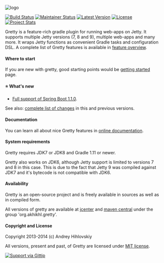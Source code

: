 ![logo](http://akhikhl.github.io/gretty/media/gretty_logo.png "gretty logo")

[![Build Status](https://travis-ci.org/akhikhl/gretty.png?branch=master)](https://travis-ci.org/akhikhl/gretty) 
[![Maintainer Status](http://stillmaintained.com/akhikhl/gretty.png)](http://stillmaintained.com/akhikhl/gretty) 
[![Latest Version](http://img.shields.io/badge/latest_version-0.0.25-47b31f.svg)](https://github.com/akhikhl/gretty/tree/v0.0.25) 
[![License](http://img.shields.io/badge/license-MIT-949494.svg)](#copyright-and-license)
[![Project Stats](https://www.ohloh.net/p/gretty/widgets/project_thin_badge.gif)](https://www.ohloh.net/p/gretty)

Gretty is a feature-rich gradle plugin for running web-apps on Jetty.
It supports multiple Jetty versions (7, 8 and 9), multiple web-apps and many more.
It wraps Jetty functions as convenient Gradle tasks and configuration DSL.
A complete list of Gretty features is available in [feature overview](http://akhikhl.github.io/gretty-doc/Feature-overview.html).

#### Where to start

If you are new with gretty, good starting points would be [getting started](http://akhikhl.github.io/gretty-doc/Getting-started.html) page.

#### :star: What's new

- [Full support of Spring Boot 1.1.0](http://akhikhl.github.io/gretty-doc/spring-boot-support.html).

See also: [complete list of changes](changes.md) in this and previous versions.

#### Documentation

You can learn all about nice Gretty features in [online documentation](http://akhikhl.github.io/gretty-doc/).

#### System requirements

Gretty requires JDK7 or JDK8 and Gradle 1.11 or newer.

Gretty also works on JDK6, although Jetty support is limited to versions 7 and 8 in this case. This is due to the fact that Jetty 9 was compiled against JDK7 and it's bytecode is not compatible with JDK6.

#### Availability

Gretty is an open-source project and is freely available in sources as well as in compiled form.

All versions of gretty are available at [jcenter](https://bintray.com/akhikhl/maven/gretty/view) and [maven central](http://search.maven.org/#search|ga|1|g%3A%22org.akhikhl.gretty%22) under the group 'org.akhikhl.gretty'.

#### Copyright and License

Copyright 2013-2014 (c) Andrey Hihlovskiy

All versions, present and past, of Gretty are licensed under [MIT license](license.txt).

[![Support via Gittip](https://rawgithub.com/twolfson/gittip-badge/0.2.0/dist/gittip.png)](https://www.gittip.com/akhikhl/)

